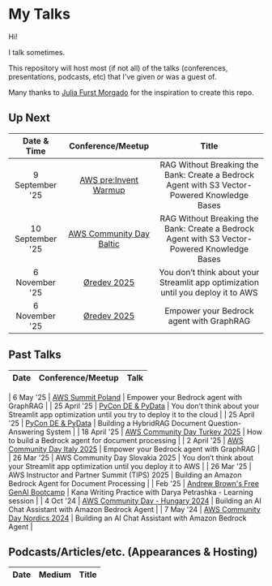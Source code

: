 My Talks
===================

Hi!

I talk sometimes.

This repository will host most (if not all) of the talks (conferences, presentations, podcasts, etc) that I've given or was a guest of.

Many thanks to [Julia Furst Morgado](https://github.com/juliafmorgado) for the inspiration to create this repo.

## Up Next


| Date & Time  | Conference/Meetup       | Title                                                       |
|:------------:|:-----------------------:|:-----------------------------------------------------------:|
| 9 September '25 | [AWS pre:Invent Warmup](https://www.meetup.com/preinvent-warmup-community/events/308781179/) | RAG Without Breaking the Bank: Create a Bedrock Agent with S3 Vector-Powered Knowledge Bases  |
| 10 September '25 | [AWS Community Day Baltic](https://www.eventbrite.co.uk/e/aws-community-day-baltic-tickets-1538089530189?aff=dp) | RAG Without Breaking the Bank: Create a Bedrock Agent with S3 Vector-Powered Knowledge Bases  |
| 6 November '25 | [Øredev 2025](https://oredev.org/program) | You don’t think about your Streamlit app optimization until you deploy it to AWS |
| 6 November '25 | [Øredev 2025](https://oredev.org/program) | Empower your Bedrock agent with GraphRAG |


## Past Talks

Date|Conference/Meetup|Talk
:---------:|:---------------:|:--:|

| 6 May '25 | [AWS Summit Poland](https://aws.amazon.com/events/summits/poland/agenda/?ams%23interactive-card-vertical%23pattern-data-1353847323.filter=%257B%2522search%2522%253A%2522rag%2522%257D#) | Empower your Bedrock agent with GraphRAG |
| 25 April '25 | [PyCon DE & PyData](https://pretalx.com/pyconde-pydata-2025/talk/3VYSMS/) | You don’t think about your Streamlit app optimization until you try to deploy it to the cloud |
| 25 April '25 | [PyCon DE & PyData](https://pretalx.com/pyconde-pydata-2025/talk/9CRNU3/) | Building a HybridRAG Document Question-Answering System |
| 18 April '25 | [AWS Community Day Turkey 2025](https://aws.cloudturkey.io/#schedules) | How to build a Bedrock agent for document processing |
| 2 April '25 | [AWS Community Day Italy 2025](https://youtu.be/99NHjI82d-o?list=PLWEeWQHSJhNbFEGQOUL4sxvX2gRaEbCNo) | Empower your Bedrock agent with GraphRAG |
| 26 Mar '25 | AWS Community Day Slovakia 2025 | You don’t think about your Streamlit app optimization until you deploy it to AWS  |
| 26 Mar '25 | AWS Instructor and Partner Summit (TIPS) 2025 | Building an Amazon Bedrock Agent for Document Processing  |
| Feb '25 | [Andrew Brown's Free GenAI Bootcamp](https://youtu.be/LvrxkJzNeFw?list=PLBfufR7vyJJ69c9MNlOKtO2w2KU5VzLJV) | Kana Writing Practice with Darya Petrashka - Learning session  |
| 4 Oct '24 | [AWS Community Day - Hungary 2024](https://youtu.be/PrkDJeFESow?t=6032) |  Building an AI Chat Assistant with Amazon Bedrock Agent  |
| 7 May '24 | [AWS Community Day Nordics 2024](https://youtu.be/JYrGod1dzL4) |  Building an AI Chat Assistant with Amazon Bedrock Agent  |

## Podcasts/Articles/etc. (Appearances & Hosting)

Date|Medium|Title
:-----:|:-----:|:-------:
